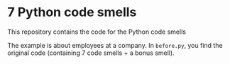 # 7 Python code smells

This repository contains the code for the Python code smells 

The example is about employees at a company. In `before.py`, you find the original code (containing 7 code smells + a bonus smell). 
